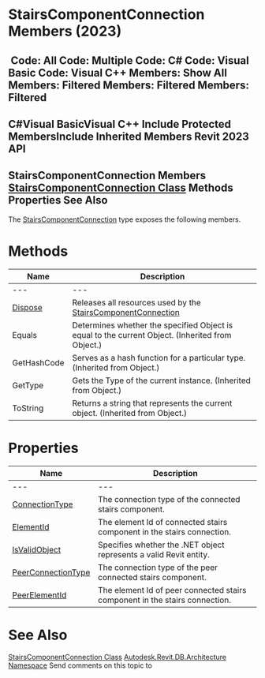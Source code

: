 # StairsComponentConnection Members (2023)

﻿
 Code: All Code: Multiple Code: C# Code: Visual Basic Code: Visual C++  Members: Show All Members: Filtered Members: Filtered Members: Filtered   
---  
C#Visual BasicVisual C++
Include Protected MembersInclude Inherited Members
Revit 2023 API  
---  
StairsComponentConnection Members  
[StairsComponentConnection Class](e4804430-f8f5-0985-2c09-5b633c2cd410.md "StairsComponentConnection Class") Methods Properties See Also  
---  
The [StairsComponentConnection](e4804430-f8f5-0985-2c09-5b633c2cd410.md "StairsComponentConnection Class") type exposes the following members.
# Methods
| Name | Description |
| --- | --- |
| --- | --- | --- |
| [Dispose](9348128e-3155-82e1-e29f-b69de26715b1.md "Dispose Method") | Releases all resources used by the [StairsComponentConnection](e4804430-f8f5-0985-2c09-5b633c2cd410.md "StairsComponentConnection Class") |
| Equals | Determines whether the specified Object is equal to the current Object. (Inherited from Object.) |
| GetHashCode | Serves as a hash function for a particular type.  (Inherited from Object.) |
| GetType | Gets the Type of the current instance. (Inherited from Object.) |
| ToString | Returns a string that represents the current object. (Inherited from Object.) |

# Properties
| Name | Description |
| --- | --- |
| --- | --- | --- |
| [ConnectionType](c711b1d5-866f-2d51-0c5d-df5ec94c5aec.md "ConnectionType Property") | The connection type of the connected stairs component. |
| [ElementId](b474d62f-f49e-1800-46c9-8236b69d9cf9.md "ElementId Property") | The element Id of connected stairs component in the stairs connection. |
| [IsValidObject](02aaeff8-f0be-6a2d-9b6b-ecea5a6dce2b.md "IsValidObject Property") | Specifies whether the .NET object represents a valid Revit entity. |
| [PeerConnectionType](cf8457a9-9fac-0bab-6ca3-4ba3b79d872f.md "PeerConnectionType Property") | The connection type of the peer connected stairs component. |
| [PeerElementId](b6454a01-0ce3-b32d-8c7b-7359644386b3.md "PeerElementId Property") | The element Id of peer connected stairs component in the stairs connection. |

# See Also
[StairsComponentConnection Class](e4804430-f8f5-0985-2c09-5b633c2cd410.md "StairsComponentConnection Class")
[Autodesk.Revit.DB.Architecture Namespace](720f0c58-cb2b-4f13-374a-7348ed0a1cd3.md "Autodesk.Revit.DB.Architecture Namespace")
Send comments on this topic to 